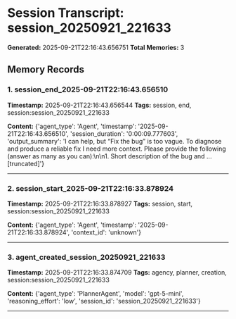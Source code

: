 # Session Transcript: session_20250921_221633

**Generated:** 2025-09-21T22:16:43.656751
**Total Memories:** 3

## Memory Records

### 1. session_end_2025-09-21T22:16:43.656510

**Timestamp:** 2025-09-21T22:16:43.656544
**Tags:** session, end, session:session_20250921_221633

**Content:** {'agent_type': 'Agent', 'timestamp': '2025-09-21T22:16:43.656510', 'session_duration': '0:00:09.777603', 'output_summary': 'I can help, but “Fix the bug” is too vague. To diagnose and produce a reliable fix I need more context. Please provide the following (answer as many as you can):\n\n1. Short description of the bug and ...[truncated]'}

---

### 2. session_start_2025-09-21T22:16:33.878924

**Timestamp:** 2025-09-21T22:16:33.878927
**Tags:** session, start, session:session_20250921_221633

**Content:** {'agent_type': 'Agent', 'timestamp': '2025-09-21T22:16:33.878924', 'context_id': 'unknown'}

---

### 3. agent_created_session_20250921_221633

**Timestamp:** 2025-09-21T22:16:33.874709
**Tags:** agency, planner, creation, session:session_20250921_221633

**Content:** {'agent_type': 'PlannerAgent', 'model': 'gpt-5-mini', 'reasoning_effort': 'low', 'session_id': 'session_20250921_221633'}

---

